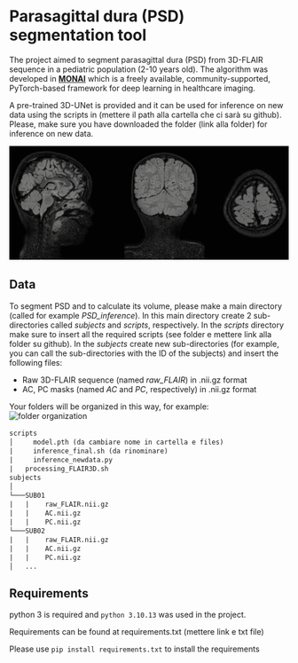 # Parasagittal dura (PSD) segmentation tool 

The project aimed to segment parasagittal dura (PSD) from 3D-FLAIR sequence in a pediatric population (2-10 years old).
The algorithm was developed in [**MONAI**](https://monai.io/) which is a freely available, community-supported, PyTorch-based framework for deep learning in healthcare imaging.

A pre-trained 3D-UNet is provided and it can be used for inference on new data using the scripts in (mettere il path alla cartella che ci sarà su github). 
Please, make sure you have downloaded the folder (link alla folder) for inference on new data.

<p align="center">
  <img src="https://github.com/gloria-rizzato/MONAI-segmentation/blob/main/PSD.gif"/>
</p>

## Data

To segment PSD and to calculate its volume, please make a main directory (called for example *PSD_inference*). In this main directory create 2 sub-directories called *subjects* and *scripts*, respectively. In the *scripts* directory make sure to insert all the required scripts (see folder e mettere link alla folder su github). In the *subjects*  create new sub-directories (for example, you can call the sub-directories with the ID of the subjects) and insert the following files:

- Raw 3D-FLAIR sequence (named *raw_FLAIR*) in .nii.gz format
- AC, PC masks (named *AC* and *PC*, respectively) in .nii.gz format

Your folders will be organized in this way, for example:
![folder organization](https://github.com/user-attachments/assets/594b2b22-0592-45bf-b323-51c194c5d1d4)

```
scripts
│	  model.pth (da cambiare nome in cartella e files)
|	  inference_final.sh (da rinominare)
|	  inference_newdata.py
|  	processing_FLAIR3D.sh 
subjects
│
└───SUB01
|   |    raw_FLAIR.nii.gz
|   |    AC.nii.gz
|   |    PC.nii.gz
└───SUB02
|   |    raw_FLAIR.nii.gz
|   |    AC.nii.gz
|   |    PC.nii.gz
│   ...
```

## Requirements

python 3 is required and `python 3.10.13` was used in the project.

Requirements can be found at requirements.txt (mettere link e txt file)

Please use ```pip install requirements.txt``` to install the requirements
